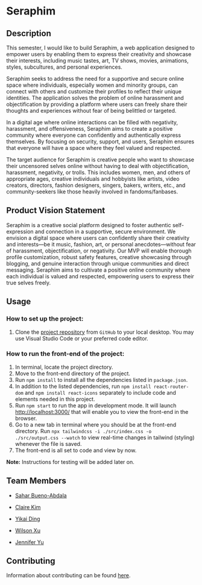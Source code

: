 # Seraphim

## Description

This semester, I would like to build Seraphim, a web application designed to empower users by enabling them to express their creativity and showcase their interests, including music tastes, art, TV shows, movies, animations, styles, subcultures, and personal experiences.

Seraphim seeks to address the need for a supportive and secure online space where individuals, especially women and minority groups, can connect with others and customize their profiles to reflect their unique identities. The application solves the problem of online harassment and objectification by providing a platform where users can freely share their thoughts and experiences without fear of being belittled or targeted.

In a digital age where online interactions can be filled with negativity, harassment, and offensiveness, Seraphim aims to create a positive community where everyone can confidently and authentically express themselves. By focusing on security, support, and users, Seraphim ensures that everyone will have a space where they feel valued and respected.

The target audience for Seraphim is creative people who want to showcase their uncensored selves online without having to deal with objectification, harassment, negativity, or trolls. This includes women, men, and others of appropriate ages, creative individuals and hobbyists like artists, video creators, directors, fashion designers, singers, bakers, writers, etc., and community-seekers like those heavily involved in fandoms/fanbases.

## Product Vision Statement

Seraphim is a creative social platform designed to foster authentic self-expression and connection in a supportive, secure environment. We envision a digital space where users can confidently share their creativity and interests—be it music, fashion, art, or personal anecdotes—without fear of harassment, objectification, or negativity. Our MVP will enable thorough profile customization, robust safety features, creative showcasing through blogging, and genuine interaction through unique communities and direct messaging. Seraphim aims to cultivate a positive online community where each individual is valued and respected, empowering users to express their true selves freely.

## Usage

### How to set up the project:
1. Clone the [project repository](https://github.com/agiledev-students-fall2024/4-final-project-seraphim) from `GitHub` to your local desktop. You may use Visual Studio Code or your preferred code editor. 

### How to run the front-end of the project:
1. In terminal, locate the project directory. 
2. Move to the front-end directory of the project. 
3. Run `npm install` to install all the dependencies listed in `package.json`. 
4. In addition to the listed dependencies, run `npm install react-router-dom` and `npm install react-icons` separately to include code and elements needed in this project. 
5. Run `npm start` to run the app in development mode. It will launch [http://localhost:3000/](http://localhost:3000/) that will enable you to view the front-end in the browser.
6. Go to a new tab in terminal where you should be at the front-end directory. Run `npx tailwindcss -i ./src/index.css -o ./src/output.css --watch` to view real-time changes in tailwind (styling) whenever the file is saved. 
7. The front-end is all set to code and view by now. 

**Note:** Instructions for testing will be added later on.

## Team Members

* [Sahar Bueno-Abdala](https://github.com/saharbueno)

* [Claire Kim](https://github.com/radishsoups)

* [Yikai Ding](https://github.com/dyk2003)

* [Wilson Xu](https://github.com/wilsonxu101)

* [Jennifer Yu](https://github.com/jenniferyuuu)

## Contributing

Information about contributing can be found [here](https://github.com/agiledev-students-fall2024/4-final-project-seraphim/blob/master/CONTRIBUTING.md).
